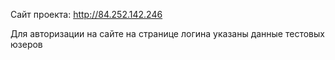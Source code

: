 Сайт проекта: http://84.252.142.246

Для авторизации на сайте на странице логина указаны данные тестовых юзеров
